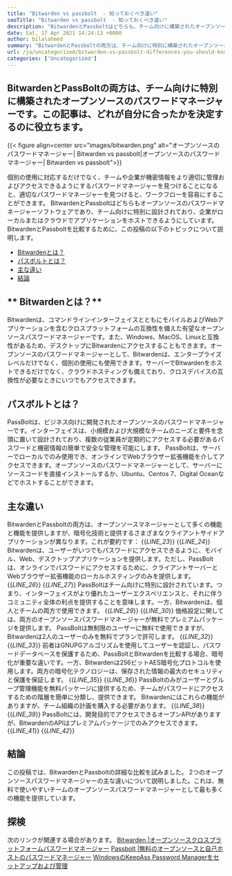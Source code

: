 ```yaml
---
title: "Bitwarden vs passbolt  - 知っておくべき違い" 
seoTitle: "Bitwarden vs passbolt  - 知っておくべき違い" 
description: "BitwardenとPassboltはどちらも、チーム向けに構築されたオープンソースのパスワードマネージャーアプリです。この記事は、どれが自分に合ったかを決定するのに役立ちます。" 
date: Sat, 17 Apr 2021 14:24:13 +0000
author: bilalahmed
summary: "BitwardenとPassboltの両方は、チーム向けに特別に構築されたオープンソースのパスワードマネージャーです。この記事は、どれが自分に合ったかを決定するのに役立ちます。" 
url: /ja/uncategorized/bitwarden-vs-passbolt-differences-you-should-know/
categories: ['Uncategorized']
---
```


## BitwardenとPassBoltの両方は、チーム向けに特別に構築されたオープンソースのパスワードマネージャーです。この記事は、どれが自分に合ったかを決定するのに役立ちます。

{{< figure align=center src="images/bitwarden.png" alt="オープンソースのパスワードマネージャー| Bitwarden vs passbolt|オープンソースのパスワードマネージャー| Bitwarden vs passbolt">}}

個別の使用に対応するだけでなく、チームや企業が機密情報をより適切に管理およびアクセスできるようにするパスワードマネージャーを見つけることになると、適切なパスワードマネージャーを見つけると、ワークフローを容易にすることができます。 BitwardenとPassboltはどちらもオープンソースのパスワードマネージャーソフトウェアであり、チーム向けに特別に設計されており、企業がローカルまたはクラウドでアプリケーションをホストできるようにしています。 BitwardenとPassboltを比較するために、この投稿の以下のトピックについて説明します。
  * [Bitwardenとは？][1]
  * [パスボルトとは？][2]
  * [主な違い][3]
  * [結論][4]

## ** Bitwardenとは？**
Bitwardenは、コマンドラインインターフェイスとともにモバイルおよびWebアプリケーションを含むクロスプラットフォームの互換性を備えた有望なオープンソースパスワードマネージャーです。また、Windows、MacOS、Linuxと互換性があるため、デスクトップにBitwardenにアクセスすることもできます。オープンソースのパスワードマネージャーとして、Bitwardenは、エンタープライズレベルだけでなく、個別の使用にも使用できます。サーバーでBitwardenをホストできるだけでなく、クラウドホスティングも備えており、クロスデバイスの互換性が必要なときにいつでもアクセスできます。

## **パスボルトとは？**
PassBoltは、ビジネス向けに開発されたオープンソースのパスワードマネージャーです。インターフェイスは、小規模および大規模なチームのニーズと要件を念頭に置いて設計されており、複数の従業員が定期的にアクセスする必要があるパスワードと機密情報の簡単で安全な管理を可能にします。 PassBoltは、サーバーでローカルでのみ使用でき、オンラインでWebブラウザー拡張機能を介してアクセスできます。オープンソースのパスワードマネージャーとして、サーバーにソースコードを直接インストールするか、Ubuntu、Centos 7、Digital Oceanなどでホストすることができます。

## **主な違い**
BitwardenとPassboltの両方は、オープンソースマネージャーとして多くの機能と機能を提供しますが、暗号化技術と提供するさまざまなクライアントサイドアプリケーションが異なります。これが要約です：
{{_LINE_23_}}
{{_LINE_24_}}
    Bitwardenは、ユーザーがいつでもパスワードにアクセスできるように、モバイル、Web、デスクトップアプリケーションを提供します。ただし、PassBoltは、オンラインでパスワードにアクセスするために、クライアントサーバーとWebブラウザー拡張機能のローカルホスティングのみを提供します。
{{_LINE_26_}}
{{_LINE_27_}}
    PassBoltはチーム向けに特別に設計されています。つまり、インターフェイスがより優れたユーザーエクスペリエンスと、それに伴うコミュニティ全体の利点を提供することを意味します。一方、Bitwardenは、個人とチームの両方で使用できます。
{{_LINE_29_}}
{{_LINE_30_}}
    価格設定に関しては、両方のオープンソースパスワードマネージャーが無料でプレミアムパッケージを提供します。 PassBoltは無制限のユーザーに無料で使用できますが、Bitwardenは2人のユーザーのみを無料でプランで許可します。
{{_LINE_32_}}
{{_LINE_33_}}
    前者はGNUPGアルゴリズムを使用してユーザーを認証し、パスワードデータベースを保護するため、PassBoltとBitwardenを比較する場合、暗号化が重要な違いです。一方、Bitwardenは256ビットAES暗号化プロトコルを使用します。両方の暗号化テクノロジーは、保存された情報の最大のセキュリティと保護を保証します。
{{_LINE_35_}}
{{_LINE_36_}}
    PassBoltのみがユーザーとグループ管理機能を無料パッケージに提供するため、チームがパスワードにアクセスするための階層を簡単に分類し、提供できます。 Bitwardenにはこれらの機能がありますが、チーム組織の計画を購入する必要があります。
{{_LINE_38_}}
{{_LINE_39_}}
    PassBoltには、開発目的でアクセスできるオープンAPIがありますが、BitwardenのAPIはプレミアムパッケージでのみアクセスできます。
{{_LINE_41_}}
{{_LINE_42_}}

## **結論**
この投稿では、BitwardenとPassboltの詳細な比較を試みました。 2つのオープンソースパスワードマネージャーの主な違いについて説明しました。これは、無料で使いやすいチームのオープンソースパスワードマネージャーとして最も多くの機能を提供しています。

## 探検
次のリンクが関連する場合があります。
[Bitwarden |オープンソースクロスプラットフォームパスワードマネージャー][5]
[Passbolt |無料のオープンソースと自己ホストのパスワードマネージャー][6]
[WindowsのKeepAss Password Managerをセットアップおよび管理][7]

  
[1]: #bitwarden
[2]: #passbolt
[3]: #differences
[4]: #conclusion
[5]: https://products.containerize.com/password-management/bitwarden
[6]: https://products.containerize.com/password-management/passbolt
[7]: https://blog.containerize.com/password-management/setup-manage-keepass-password-manager-for-windows/
